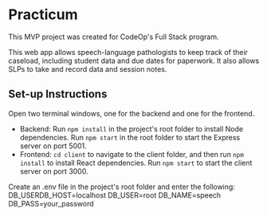 # Practicum

This MVP project was created for CodeOp's Full Stack program.

This web app allows speech-language pathologists to keep track of their caseload, including student data and due dates for paperwork. It also allows SLPs to take and record data and session notes.

## Set-up Instructions

Open two terminal windows, one for the backend and one for the frontend.
- Backend: Run `npm install` in the project's root folder to install Node dependencies. Run `npm start` in the root folder to start the Express server on port 5001.
- Frontend: `cd client` to navigate to the client folder, and then run `npm install` to install React dependencies. Run `npm start` to start the client server on port 3000.

Create an .env file in the project's root folder and enter the following:
DB_USERDB_HOST=localhost
DB_USER=root
DB_NAME=speech
DB_PASS=your_password
